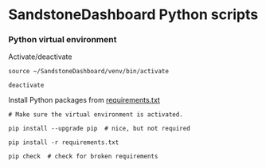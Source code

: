 # SandstoneDashboard Python scripts

### Python virtual environment

Activate/deactivate

```shell
source ~/SandstoneDashboard/venv/bin/activate

deactivate
```

Install Python packages from [requirements.txt](../requirements.txt)

```shell
# Make sure the virtual environment is activated.

pip install --upgrade pip  # nice, but not required

pip install -r requirements.txt

pip check  # check for broken requirements
```
